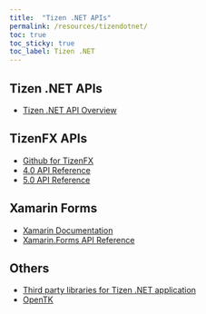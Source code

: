 ```yaml
---
title:  "Tizen .NET APIs"
permalink: /resources/tizendotnet/
toc: true
toc_sticky: true
toc_label: Tizen .NET
---
```


## Tizen .NET APIs
  - [Tizen .NET API Overview](https://developer.tizen.org/development/api-reference/.net-application)

## TizenFX APIs
  - [Github for TizenFX](https://github.com/Samsung/TizenFX)
  - [4.0 API Reference](https://samsung.github.io/TizenFX/API4/)
  - [5.0 API Reference](https://developer.tizen.org/dev-guide/csapi/api/Tizen.html)

## Xamarin Forms
  - [Xamarin Documentation](https://docs.microsoft.com/xamarin/)
  - [Xamarin.Forms API Reference](https://developer.xamarin.com/api/root/Xamarin.Forms/)

<!---
  - [Xamarin.Essentials](https://docs.microsoft.com/en-us/xamarin/essentials/))
-->

## Others
 - [Third party libraries for Tizen .NET application](https://developer.tizen.org/development/training/.net-application/third-party-libraries-tizen-.net-application)
 - [OpenTK](https://developer.tizen.org/development/guides/.net-application/opentk)

